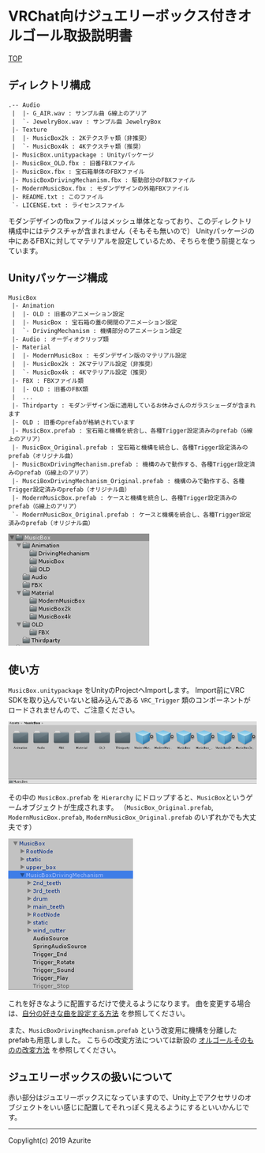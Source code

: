 # VRChat向けジュエリーボックス付きオルゴール取扱説明書

[TOP](index.md)

## ディレクトリ構成

```
.-- Audio
 |  |- G_AIR.wav : サンプル曲 G線上のアリア
 |  `- JewelryBox.wav : サンプル曲 JewelryBox
 |- Texture
 |  |- MusicBox2k : 2Kテクスチャ類（非推奨）
 |  `- MusicBox4k : 4Kテクスチャ類（推奨）
 |- MusicBox.unitypackage : Unityパッケージ
 |- MusicBox_OLD.fbx : 旧番FBXファイル
 |- MusicBox.fbx : 宝石箱単体のFBXファイル
 |- MusicBoxDrivingMechanism.fbx : 駆動部分のFBXファイル
 |- ModernMusicBox.fbx : モダンデザインの外箱FBXファイル
 |- README.txt : このファイル 
 `- LICENSE.txt : ライセンスファイル
```

モダンデザインのfbxファイルはメッシュ単体となっており、このディレクトリ構成中にはテクスチャが含まれません（そもそも無いので）
Unityパッケージの中にあるFBXに対してマテリアルを設定しているため、そちらを使う前提となっています。

## Unityパッケージ構成

```
MusicBox
 |- Animation
 |  |- OLD : 旧番のアニメーション設定
 |  |- MusicBox : 宝石箱の蓋の開閉のアニメーション設定
 |  `- DrivingMechanism : 機構部分のアニメーション設定
 |- Audio : オーディオクリップ類
 |- Material
 |  |- ModernMusicBox : モダンデザイン版のマテリアル設定
 |  |- MusicBox2k : 2Kマテリアル設定（非推奨）
 |  `- MusicBox4k : 4Kマテリアル設定（推奨） 
 |- FBX : FBXファイル類
 |  |- OLD : 旧番のFBX類
 |  ...
 |- Thirdparty : モダンデザイン版に適用しているお休みさんのガラスシェーダが含まれます
 |- OLD : 旧番のprefabが格納されています
 |- MusicBox.prefab : 宝石箱と機構を統合し、各種Trigger設定済みのprefab（G線上のアリア）
 |- MusicBox_Original.prefab : 宝石箱と機構を統合し、各種Trigger設定済みのprefab（オリジナル曲）
 |- MusicBoxDrivingMechanism.prefab : 機構のみで動作する、各種Trigger設定済みのprefab（G線上のアリア）
 |- MusciBoxDrivingMechanism_Original.prefab : 機構のみで動作する、各種Trigger設定済みのprefab（オリジナル曲）
 |- ModernMusicBox.prefab : ケースと機構を統合し、各種Trigger設定済みのprefab（G線上のアリア）
 `- ModernMusicBox_Original.prefab : ケースと機構を統合し、各種Trigger設定済みのprefab（オリジナル曲）
```

![in_asset](images/description/in_asset.png "in_asset")

## 使い方

`MusicBox.unitypackage` をUnityのProjectへImportします。
Import前にVRC SDKを取り込んでいないと組み込んである `VRC_Trigger` 類のコンポーネントがロードされませんので、ご注意ください。

![product](images/description/product.png "product")

その中の `MusicBox.prefab` を `Hierarchy` にドロップすると、`MusicBox`というゲームオブジェクトが生成されます。
（`MusicBox_Original.prefab`, `ModernMusicBox.prefab`, `ModernMusicBox_Original.prefab` のいずれかでも大丈夫です）

![hierarchy](images/description/hierarchy.png "hierarchy")

これを好きなように配置するだけで使えるようになります。
曲を変更する場合は、[自分の好きな曲を設定する方法](customize_music.md) を参照してください。

また、`MusicBoxDrivingMechanism.prefab` という改変用に機構を分離したprefabも用意しました。
こちらの改変方法については新設の [オルゴールそのものの改変方法](customize_mbox.md) を参照してください。


## ジュエリーボックスの扱いについて

赤い部分はジュエリーボックスになっていますので、Unity上でアクセサリのオブジェクトをいい感じに配置してそれっぽく見えるようにするといいかんじです。

---

Copylight(c) 2019 Azurite
